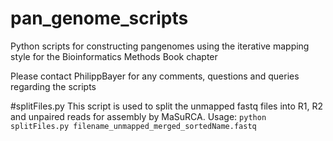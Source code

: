 # pan_genome_scripts

Python scripts for constructing pangenomes using the iterative mapping style for the Bioinformatics Methods Book chapter

Please contact PhilippBayer for any comments, questions and queries regarding the scripts

#splitFiles.py
This script is used to split the unmapped fastq files into R1, R2 and unpaired reads for assembly by MaSuRCA.
Usage: `python splitFiles.py filename_unmapped_merged_sortedName.fastq`

